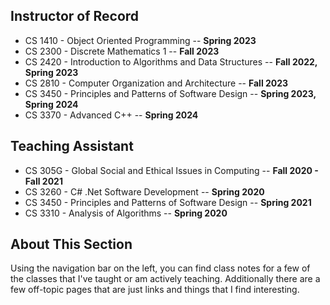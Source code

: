 ## Instructor of Record

- CS 1410 - Object Oriented Programming -- **Spring 2023**
- CS 2300 - Discrete Mathematics 1 -- **Fall 2023**
- CS 2420 - Introduction to Algorithms and Data Structures -- **Fall 2022, Spring 2023**
- CS 2810 - Computer Organization and Architecture -- **Fall 2023**
- CS 3450 - Principles and Patterns of Software Design -- **Spring 2023, Spring 2024**
- CS 3370 - Advanced C++ -- **Spring 2024**

## Teaching Assistant

- CS 305G - Global Social and Ethical Issues in Computing -- **Fall 2020 - Fall 2021**
- CS 3260 - C# .Net Software Development -- **Spring 2020**
- CS 3450 - Principles and Patterns of Software Design -- **Spring 2021**
- CS 3310 - Analysis of Algorithms -- **Spring 2020**

## About This Section

Using the navigation bar on the left, you can find class notes for a few of the classes that I've taught or am actively teaching. Additionally there are a few off-topic pages that are just links and things that I find interesting.